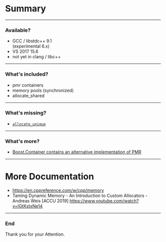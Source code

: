 # Summary

---

### Available?

* GCC / libstdc++  9.1 <br>
    (experimental 6.x)
* VS 2017 15.6
* not yet in clang / libc++

---

### What's included?

* pmr containers
* memory pools (synchronized)
* allocate_shared


---

### What's missing?

* [`allocate_unique`](https://stackoverflow.com/a/23132307)

---

### What's more?

* [Boost.Container contains an alternative implementation of PMR](https://www.boost.org/doc/libs/1_71_0/doc/html/container/cpp_conformance.html#container.cpp_conformance.polymorphic_memory_resources)


---

# More Documentation
* https://en.cppreference.com/w/cpp/memory
* Taming Dynamic Memory - An Introduction to Custom Allocators - Andreas Weis \[ACCU 2019\] https://www.youtube.com/watch?v=IGtKstxNe14

---

### End
Thank you for your Attention.
